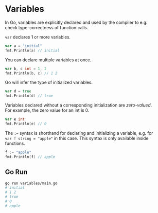 # Variables

In Go, variables are explicitly declared and used by the compiler to e.g. check type-correctness of function calls.

`var` declares 1 or more variables.

```go
var a = "initial"
fmt.Println(a) // initial
```

You can declare multiple variables at once.

```go
var b, c int = 1, 2
fmt.Println(b, c) // 1 2
```

Go will infer the type of initialized variables.

```go
var d = true
fmt.Println(d) // true
```

Variables declared without a corresponding initialization are _zero-valued_. For example, the zero value for an int is 0.

```go
var e int
fmt.Println(e) // 0
```

The `:=` syntax is shorthand for declaring and initializing a variable, e.g. for `var f string = "apple"` in this case. This syntax is only available inside functions.

```go
f := "apple"
fmt.Println(f) // apple
```

## Go Run

```sh
go run variables/main.go
# initial
# 1 2
# true
# 0
# apple
```
